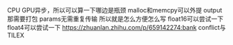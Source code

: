 CPU GPU异步，所以可以算一下哪边是瓶颈
malloc和memcpy可以外提
    output那需要打包
params无需重复传输
    所以就是怎么方便怎么写
float16可以尝试一下
float4可以尝试一下
https://zhuanlan.zhihu.com/p/659142274:bank conflict与TILEX
